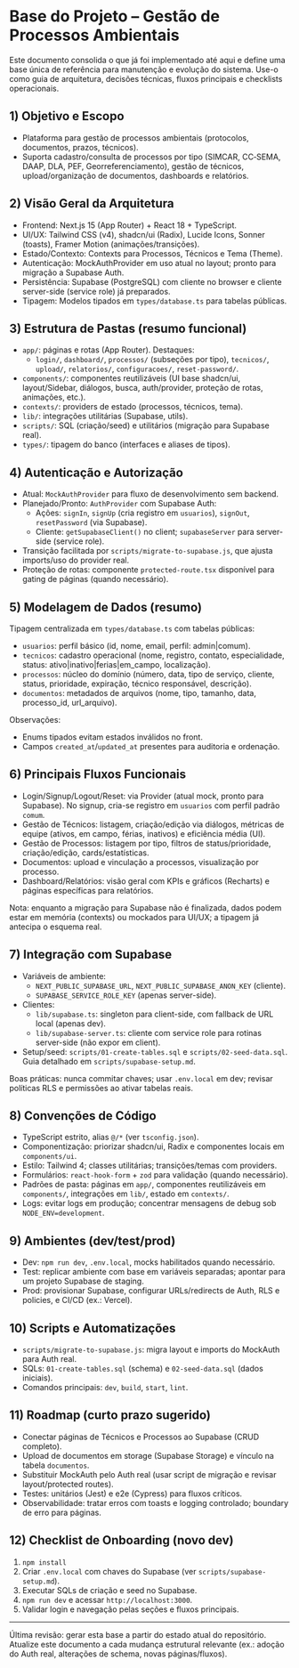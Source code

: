 # Base do Projeto – Gestão de Processos Ambientais

Este documento consolida o que já foi implementado até aqui e define uma base única de referência para manutenção e evolução do sistema. Use-o como guia de arquitetura, decisões técnicas, fluxos principais e checklists operacionais.

## 1) Objetivo e Escopo
- Plataforma para gestão de processos ambientais (protocolos, documentos, prazos, técnicos). 
- Suporta cadastro/consulta de processos por tipo (SIMCAR, CC‑SEMA, DAAP, DLA, PEF, Georreferenciamento), gestão de técnicos, upload/organização de documentos, dashboards e relatórios.

## 2) Visão Geral da Arquitetura
- Frontend: Next.js 15 (App Router) + React 18 + TypeScript.  
- UI/UX: Tailwind CSS (v4), shadcn/ui (Radix), Lucide Icons, Sonner (toasts), Framer Motion (animações/transições).  
- Estado/Contexto: Contexts para Processos, Técnicos e Tema (Theme).  
- Autenticação: MockAuthProvider em uso atual no layout; pronto para migração a Supabase Auth.  
- Persistência: Supabase (PostgreSQL) com cliente no browser e cliente server-side (service role) já preparados.  
- Tipagem: Modelos tipados em `types/database.ts` para tabelas públicas.

## 3) Estrutura de Pastas (resumo funcional)
- `app/`: páginas e rotas (App Router). Destaques:  
  - `login/`, `dashboard/`, `processos/` (subseções por tipo), `tecnicos/`, `upload/`, `relatorios/`, `configuracoes/`, `reset-password/`.
- `components/`: componentes reutilizáveis (UI base shadcn/ui, layout/Sidebar, diálogos, busca, auth/provider, proteção de rotas, animações, etc.).
- `contexts/`: providers de estado (processos, técnicos, tema). 
- `lib/`: integrações utilitárias (Supabase, utils). 
- `scripts/`: SQL (criação/seed) e utilitários (migração para Supabase real). 
- `types/`: tipagem do banco (interfaces e aliases de tipos). 

## 4) Autenticação e Autorização
- Atual: `MockAuthProvider` para fluxo de desenvolvimento sem backend. 
- Planejado/Pronto: `AuthProvider` com Supabase Auth: 
  - Ações: `signIn`, `signUp` (cria registro em `usuarios`), `signOut`, `resetPassword` (via Supabase). 
  - Cliente: `getSupabaseClient()` no client; `supabaseServer` para server-side (service role). 
- Transição facilitada por `scripts/migrate-to-supabase.js`, que ajusta imports/uso do provider real. 
- Proteção de rotas: componente `protected-route.tsx` disponível para gating de páginas (quando necessário).

## 5) Modelagem de Dados (resumo)
Tipagem centralizada em `types/database.ts` com tabelas públicas:
- `usuarios`: perfil básico (id, nome, email, perfil: admin|comum). 
- `tecnicos`: cadastro operacional (nome, registro, contato, especialidade, status: ativo|inativo|ferias|em_campo, localização). 
- `processos`: núcleo do domínio (número, data, tipo de serviço, cliente, status, prioridade, expiração, técnico responsável, descrição).
- `documentos`: metadados de arquivos (nome, tipo, tamanho, data, processo_id, url_arquivo). 

Observações:
- Enums tipados evitam estados inválidos no front. 
- Campos `created_at`/`updated_at` presentes para auditoria e ordenação. 

## 6) Principais Fluxos Funcionais
- Login/Signup/Logout/Reset: via Provider (atual mock, pronto para Supabase). No signup, cria-se registro em `usuarios` com perfil padrão `comum`. 
- Gestão de Técnicos: listagem, criação/edição via diálogos, métricas de equipe (ativos, em campo, férias, inativos) e eficiência média (UI). 
- Gestão de Processos: listagem por tipo, filtros de status/prioridade, criação/edição, cards/estatísticas. 
- Documentos: upload e vinculação a processos, visualização por processo. 
- Dashboard/Relatórios: visão geral com KPIs e gráficos (Recharts) e páginas específicas para relatórios. 

Nota: enquanto a migração para Supabase não é finalizada, dados podem estar em memória (contexts) ou mockados para UI/UX; a tipagem já antecipa o esquema real. 

## 7) Integração com Supabase
- Variáveis de ambiente: 
  - `NEXT_PUBLIC_SUPABASE_URL`, `NEXT_PUBLIC_SUPABASE_ANON_KEY` (cliente). 
  - `SUPABASE_SERVICE_ROLE_KEY` (apenas server-side). 
- Clientes: 
  - `lib/supabase.ts`: singleton para client-side, com fallback de URL local (apenas dev). 
  - `lib/supabase-server.ts`: cliente com service role para rotinas server-side (não expor em client). 
- Setup/seed: `scripts/01-create-tables.sql` e `scripts/02-seed-data.sql`. Guia detalhado em `scripts/supabase-setup.md`. 

Boas práticas: nunca commitar chaves; usar `.env.local` em dev; revisar políticas RLS e permissões ao ativar tabelas reais. 

## 8) Convenções de Código
- TypeScript estrito, alias `@/*` (ver `tsconfig.json`). 
- Componentização: priorizar shadcn/ui, Radix e componentes locais em `components/ui`. 
- Estilo: Tailwind 4; classes utilitárias; transições/temas com providers. 
- Formulários: `react-hook-form` + `zod` para validação (quando necessário). 
- Padrões de pasta: páginas em `app/`, componentes reutilizáveis em `components/`, integrações em `lib/`, estado em `contexts/`. 
- Logs: evitar logs em produção; concentrar mensagens de debug sob `NODE_ENV=development`. 

## 9) Ambientes (dev/test/prod)
- Dev: `npm run dev`, `.env.local`, mocks habilitados quando necessário. 
- Test: replicar ambiente com base em variáveis separadas; apontar para um projeto Supabase de staging. 
- Prod: provisionar Supabase, configurar URLs/redirects de Auth, RLS e policies, e CI/CD (ex.: Vercel). 

## 10) Scripts e Automatizações
- `scripts/migrate-to-supabase.js`: migra layout e imports do MockAuth para Auth real. 
- SQLs: `01-create-tables.sql` (schema) e `02-seed-data.sql` (dados iniciais). 
- Comandos principais: `dev`, `build`, `start`, `lint`. 

## 11) Roadmap (curto prazo sugerido)
- Conectar páginas de Técnicos e Processos ao Supabase (CRUD completo). 
- Upload de documentos em storage (Supabase Storage) e vínculo na tabela `documentos`. 
- Substituir MockAuth pelo Auth real (usar script de migração e revisar layout/protected routes). 
- Testes: unitários (Jest) e e2e (Cypress) para fluxos críticos. 
- Observabilidade: tratar erros com toasts e logging controlado; boundary de erro para páginas. 

## 12) Checklist de Onboarding (novo dev)
1. `npm install` 
2. Criar `.env.local` com chaves do Supabase (ver `scripts/supabase-setup.md`). 
3. Executar SQLs de criação e seed no Supabase. 
4. `npm run dev` e acessar `http://localhost:3000`. 
5. Validar login e navegação pelas seções e fluxos principais. 

---

Última revisão: gerar esta base a partir do estado atual do repositório. Atualize este documento a cada mudança estrutural relevante (ex.: adoção do Auth real, alterações de schema, novas páginas/fluxos).